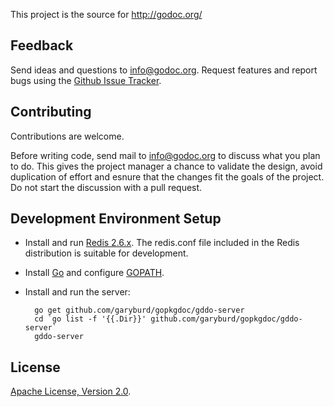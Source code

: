 This project is the source for http://godoc.org/

Feedback
--------

Send ideas and questions to info@godoc.org. Request features and report bugs
using the [Github Issue Tracker](https://github.com/garyburd/gopkgdoc/issues/new).

Contributing
------------

Contributions are welcome. 

Before writing code, send mail to info@godoc.org to discuss what you plan to
do. This gives the project manager a chance to validate the design, avoid
duplication of effort and esnure that the changes fit the goals of the project.
Do not start the discussion with a pull request. 

Development Environment Setup
-----------------------------

- Install and run [Redis 2.6.x](http://redis.io/download). The redis.conf file included in the Redis distribution is suitable for development.
- Install [Go](http://golang.org/doc/install) and configure [GOPATH](http://golang.org/doc/code.html).
- Install and run the server:

        go get github.com/garyburd/gopkgdoc/gddo-server
        cd `go list -f '{{.Dir}}' github.com/garyburd/gopkgdoc/gddo-server`
        gddo-server

License
-------

[Apache License, Version 2.0](http://www.apache.org/licenses/LICENSE-2.0.html).
